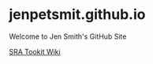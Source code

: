 # jenpetsmit.github.io
Welcome to Jen Smith's GitHub Site

[SRA Tookit Wiki](https://github.com/jenpetsmit/tk_wiki)
